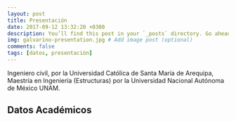 ```yaml
---
layout: post
title: Presentación
date: 2017-09-12 13:32:20 +0300
description: You’ll find this post in your `_posts` directory. Go ahead and edit it and re-build the site to see your changes. # Add post description (optional)
img: galvarino-presentation.jpg # Add image post (optional)
comments: false
tags: [datos, presentación]
---
```

Ingeniero civil, por la Universidad Católica de Santa María de Arequipa, Maestría en Ingeniería (Estructuras) por la Universidad Nacional Autónoma de México UNAM.
## Datos Académicos
